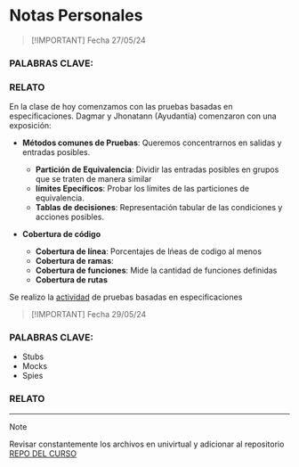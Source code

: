 
# Notas Personales
> [!IMPORTANT] Fecha
>  27/05/24
### PALABRAS CLAVE:


### RELATO

En la clase de hoy comenzamos con las pruebas basadas en especificaciones.
Dagmar y Jhonatann (Ayudantía) comenzaron con una exposición:  

- **Métodos comunes de Pruebas**: Queremos concentrarnos en salidas y entradas posibles.
  - **Partición de Equivalencia**: Dividir las entradas posibles en grupos que se traten de manera similar
  - **límites Epecíficos**: Probar los límites de las particiones de equivalencia.
  - **Tablas de decisiones**: Representación tabular de las condiciones y acciones posibles.

- **Cobertura de código**
  - **Cobertura de línea**: Porcentajes de lńeas de codigo al menos
  - **Cobertura de ramas**: 
  - **Cobertura de funciones**: Mide la cantidad de funciones definidas
  - **Cobertura de rutas**

Se realizo la [actividad](https://univirtual.uni.pe/pluginfile.php/630556/mod_resource/content/1/PruebasBasadasEspecificaciones.pdf) de pruebas basadas en especificaciones

> [!IMPORTANT] Fecha
>  29/05/24

### PALABRAS CLAVE: 
- Stubs
- Mocks
- Spies

### RELATO


***
>[!NOTE]
 Revisar constantemente los archivos en univirtual y adicionar al repositorio [REPO DEL CURSO](https://github.com/Jxtrex/Desarrollo-de-Software-2024-1)
